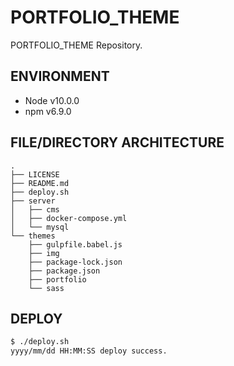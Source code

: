 # PORTFOLIO_THEME

PORTFOLIO_THEME Repository.

## ENVIRONMENT

* Node v10.0.0
* npm v6.9.0

## FILE/DIRECTORY ARCHITECTURE

``` text
.
├── LICENSE
├── README.md
├── deploy.sh
├── server
│   ├── cms
│   ├── docker-compose.yml
│   └── mysql
└── themes
    ├── gulpfile.babel.js
    ├── img
    ├── package-lock.json
    ├── package.json
    ├── portfolio
    └── sass
```

## DEPLOY

``` bash
$ ./deploy.sh
yyyy/mm/dd HH:MM:SS deploy success.
```
